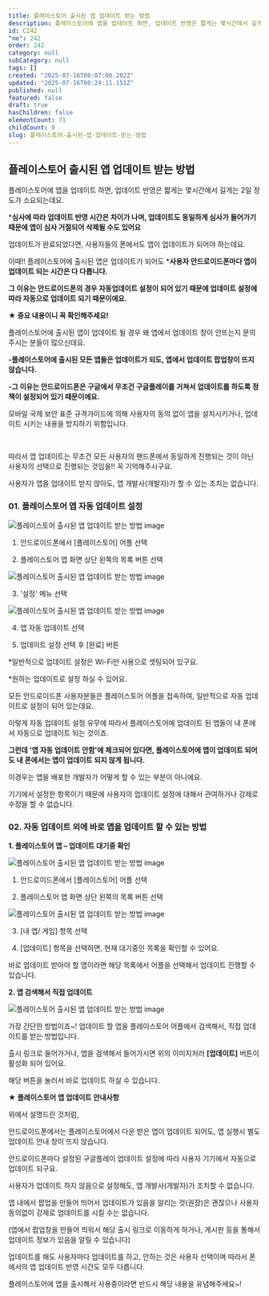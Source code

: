 ```yaml
---
title: 플레이스토어 출시된 앱 업데이트 받는 방법
description: 플레이스토어에 앱을 업데이트 하면, 업데이트 반영은 짧게는 몇시간에서 길게는 2일 정도가 소요되는데요.
id: C242
"no": 242
order: 242
category: null
subCategory: null
tags: []
created: "2025-07-16T08:07:00.202Z"
updated: "2025-07-16T08:24:11.151Z"
published: null
featured: false
draft: true
hasChildren: false
elementCount: 71
childCount: 0
slug: 플레이스토어-출시된-앱-업데이트-받는-방법
---
```


## 플레이스토어 출시된 앱 업데이트 받는 방법



플레이스토어에 앱을 업데이트 하면, 업데이트 반영은 짧게는 몇시간에서 길게는 2일 정도가 소요되는데요.

***심사에 따라 업데이트 반영 시간은 차이가 나며, 업데이트도 동일하게 심사가 들어가기 때문에 앱이 심사 거절되어 삭제될 수도 있어요**

업데이트가 완료되었다면, 사용자들의 폰에서도 앱이 업데이트가 되어야 하는데요.

이때!! 플레이스토어에 출시된 앱은 업데이트가 되어도 ***사용자 안드로이드폰마다 앱이 업데이트 되는 시간은 다 다릅니다.**

**그 이유는 안드로이드폰의 경우 자동업데이트 설정이 되어 있기 때문에 업데이트 설정에 따라 자동으로 업데이트 되기 때문이에요.**



**★ 중요 내용이니 꼭 확인해주세요!**

플레이스토어에 출시된 앱이 업데이트 될 경우 왜 앱에서 업데이트 창이 안뜨는지 문의 주시는 분들이 많으신데요.

**-플레이스토어에 출시된 모든 앱들은 업데이트가 되도, 앱에서 업데이트 팝업창이 뜨지 않습니다.**

**-그 이유는 안드로이드폰은 구글에서 무조건 구글플레이를 거쳐서 업데이트를 하도록 정책이 설정되어 있기 때문이에요.**

모바일 국제 보안 표준 규격가이드에 의해 사용자의 동의 없이 앱을 설치시키거나, 업데이트 시키는 내용을 방지하기 위함입니다.

​

따라서 앱 업데이트는 무조건 모든 사용자의 핸드폰에서 동일하게 진행되는 것이 아닌 사용자의 선택으로 진행되는 것임을!! 꼭 기억해주시구요.

사용자가 앱을 업데이트 받지 않아도, 앱 개발사(개발자)가 할 수 있는 조치는 없습니다.



### 01. 플레이스토어 앱 자동 업데이트 설정



![플레이스토어 출시된 앱 업데이트 받는 방법 image](https://image.lemoncloud.io/9d4b2da1-2106-4d32-9132-25d0e95bb730)

1) 안드로이드폰에서 [플레이스토어] 어플 선택

2) 플레이스토어 앱 화면 상단 왼쪽의 목록 버튼 선택



![플레이스토어 출시된 앱 업데이트 받는 방법 image](https://image.lemoncloud.io/d0894994-f2bd-4868-a1da-de0c48f19b35)

3) '설정' 메뉴 선택



![플레이스토어 출시된 앱 업데이트 받는 방법 image](https://image.lemoncloud.io/b460a0d7-9ea6-42e8-8c54-b795bf32b546)

4) 앱 자동 업데이트 선택

5) 업데이트 설정 선택 후 [완료] 버튼

*일반적으로 업데이트 설정은 Wi-Fi만 사용으로 셋팅되어 있구요.

*원하는 업데이트로 설정 하실 수 있어요.



모든 안드로이드폰 사용자분들은 플레이스토어 어플을 접속하여, 일반적으로 자동 업데이트로 설정이 되어 있는데요.

이렇게 자동 업데이트 설정 유무에 따라서 플레이스토어에 업데이트 된 앱들이 내 폰에서 자동으로 업데이트 되는 것이죠.

**그런데 '앱 자동 업데이트 안함'에 체크되어 있다면, 플레이스토어에 앱이 업데이트 되어도 내 폰에서는 앱이 업데이트 되지 않게 됩니다.**



이경우는 앱을 배포한 개발자가 어떻게 할 수 있는 부분이 아니에요.

기기에서 설정한 항목이기 때문에 사용자의 업데이트 설정에 대해서 관여하거나 강제로 수정을 할 수 없습니다.



### 02. 자동 업데이트 외에 바로 앱을 업데이트 할 수 있는 방법



**1. 플레이스토어 앱 – 업데이트 대기중 확인**

![플레이스토어 출시된 앱 업데이트 받는 방법 image](https://image.lemoncloud.io/55137258-d58e-4430-ab21-52ab479430f1)

1) 안드로이드폰에서 [플레이스토어] 어플 선택

2) 플레이스토어 앱 화면 상단 왼쪽의 목록 버튼 선택



![플레이스토어 출시된 앱 업데이트 받는 방법 image](https://image.lemoncloud.io/95ea52fe-b5e1-41e0-b981-5d23ca19f33c)

3) [내 앱/ 게임] 항목 선택

4) [업데이트] 항목을 선택하면, 현재 대기중인 목록을 확인할 수 있어요.

바로 업데이트 받아야 할 앱이라면 해당 목록에서 어플을 선택해서 업데이트 진행할 수 있습니다.



**2. 앱 검색해서 직접 업데이트**

![플레이스토어 출시된 앱 업데이트 받는 방법 image](https://image.lemoncloud.io/c2787756-6ef2-4d58-aa23-8143312d384b)

가장 간단한 방법이죠~! 업데이트 할 앱을 플레이스토어 어플에서 검색해서, 직접 업데이트를 받는 방법입니다.

출시 링크로 들어가거나, 앱을 검색해서 들어가시면 위의 이미지처러 **[업데이트]** 버튼이 활성화 되어 있어요.

해당 버튼을 눌러서 바로 업데이트 하실 수 있습니다.



**★ 플레이스토어 앱 업데이트 안내사항**

위에서 설명드린 것처럼,

안드로이드폰에서는 플레이스토어에서 다운 받은 앱이 업데이트 되어도, 앱 실행시 별도 업데이트 안내 창이 뜨지 않습니다.

안드로이드폰마다 설정된 구글플레이 업데이트 설정에 따라 사용자 기기에서 자동으로 업데이트 되구요.

사용자가 업데이트 하지 않음으로 설정해도, 앱 개발사(개발자)가 조치할 수 없습니다.

앱 내에서 팝업을 만들어 띄어서 업데이트가 있음을 알리는 것(권장)은 괜찮으나 사용자 동의없이 강제로 업데이트를 시킬 수는 없습니다.

(앱에서 팝업창을 만들어 띄워서 해당 출시 링크로 이동하게 하거나, 게시판 등을 통해서 업데이트 정보가 있음을 알릴 수 있습니다)



업데이트를 해도 사용자마다 업데이트를 하고, 안하는 것은 사용자 선택이며 따라서 폰에서의 앱 업데이트 반영 시간도 모두 다릅니다.

플레이스토어에 앱을 출시해서 사용중이라면 반드시 해당 내용을 유념해주세요~!
